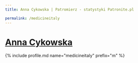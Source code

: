 ```yaml
---
title: Anna Cykowska | Patromierz - statystyki Patronite.pl

permalink: /medicineitaly
---
```


# [Anna Cykowska](https://patronite.pl/medicineitaly)

{% include profile.md name="medicineitaly" prefix="m" %}
